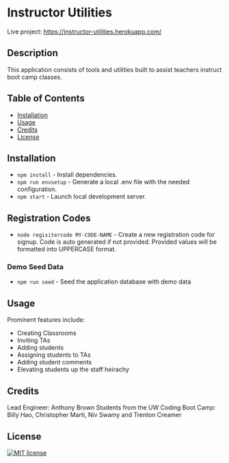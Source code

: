 # Instructor Utilities
Live project: https://instructor-utilities.herokuapp.com/

## Description

This application consists of tools and utilities built to assist teachers instruct boot camp classes.

## Table of Contents

* [Installation](#installation)
* [Usage](#usage)
* [Credits](#credits)
* [License](#license)

## Installation

* `npm install` - Install dependencies.
* `npm run envsetup` - Generate a local .env file with the needed configuration.
* `npm start` - Launch local development server.

## Registration Codes

* `node regisitercode MY-CODE-NAME` - Create a new registration code for signup. Code is auto generated if not provided. Provided values will be formatted into UPPERCASE format.

### Demo Seed Data

* `npm run seed` - Seed the application database with demo data

## Usage

Prominent features include:

* Creating Classrooms
* Inviting TAs
* Adding students
* Assigning students to TAs
* Adding student comments
* Elevating students up the staff heirachy

## Credits

Lead Engineer: Anthony Brown
Students from the UW Coding Boot Camp: Billy Hao, Christopher Marti, Niv Swamy and Trenton Creamer

## License

[![MIT license](https://img.shields.io/badge/License-MIT-blue.svg)](LICENSE)